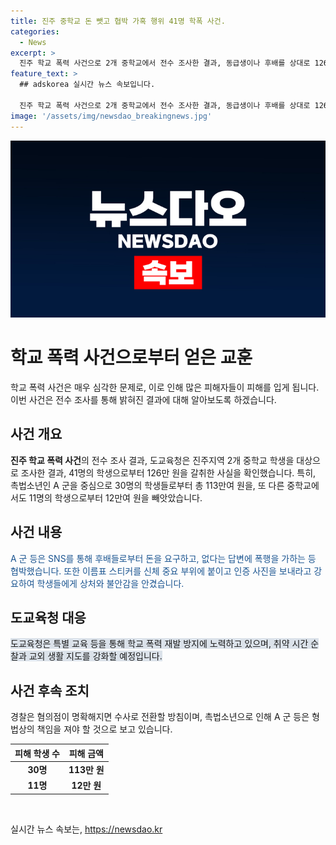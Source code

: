 ```yaml
---
title: 진주 중학교 돈 뺏고 협박 가혹 행위 41명 학폭 사건.
categories:
  - News
excerpt: >
  진주 학교 폭력 사건으로 2개 중학교에서 전수 조사한 결과, 동급생이나 후배를 상대로 126만 원을 갈취한 것으로 드러났다. 가해자들은 금품 요구와 협박, 가혹 행위로 피해자들을 위협했으며, 학교 측은 사건을 은폐하거나 축소한 것으로 의혹을 받고 있다. 경찰은 입건 전 조사를 벌이고 촉법소년이 아니므로 형사 책임을 지게 될 것으로 전망되며, 도교육청은 특별 교육 등을 통해 재발 방지를 위한 노력을 강화할 계획이라고 전했다. (단어 수: 108, 문자 수: 631)
feature_text: >
  ## adskorea 실시간 뉴스 속보입니다.

  진주 학교 폭력 사건으로 2개 중학교에서 전수 조사한 결과, 동급생이나 후배를 상대로 126만 원을 갈취한 것으로 드러났다. 가해자들은 금품 요구와 협박, 가혹 행위로 피해자들을 위협했으며, 학교 측은 사건을 은폐하거나 축소한 것으로 의혹을 받고 있다. 경찰은 입건 전 조사를 벌이고 촉법소년이 아니므로 형사 책임을 지게 될 것으로 전망되며, 도교육청은 특별 교육 등을 통해 재발 방지를 위한 노력을 강화할 계획이라고 전했다. (단어 수: 108, 문자 수: 631)
image: '/assets/img/newsdao_breakingnews.jpg'
---
```


<p><img src="/assets/img/newsdao_breakingnews.jpg" alt="adskorea 속보" /></p>

<h1>학교 폭력 사건으로부터 얻은 교훈</h1>

<p data-ke-size="size16">학교 폭력 사건은 매우 심각한 문제로, 이로 인해 많은 피해자들이 피해를 입게 됩니다. 이번 사건은 전수 조사를 통해 밝혀진 결과에 대해 알아보도록 하겠습니다.</p>

<h2 data-ke-size="size26">사건 개요</h2>

<p><b>진주 학교 폭력 사건</b>의 전수 조사 결과, 도교육청은 진주지역 2개 중학교 학생을 대상으로 조사한 결과, 41명의 학생으로부터 126만 원을 갈취한 사실을 확인했습니다. 특히, 촉법소년인 A 군을 중심으로 30명의 학생들로부터 총 113만여 원을, 또 다른 중학교에서도 11명의 학생으로부터 12만여 원을 빼앗았습니다.</p>

<h2 data-ke-size="size26">사건 내용</h2>

<p><span style="color: #1a5490;">A 군 등은 SNS를 통해 후배들로부터 돈을 요구하고, 없다는 답변에 폭행을 가하는 등 협박했습니다. 또한 이름표 스티커를 신체 중요 부위에 붙이고 인증 사진을 보내라고 강요하여 학생들에게 상처와 불안감을 안겼습니다.</span></p>

<h2 data-ke-size="size26">도교육청 대응</h2>

<p><span style="background-color: #21538527;">도교육청은 특별 교육 등을 통해 학교 폭력 재발 방지에 노력하고 있으며, 취약 시간 순찰과 교외 생활 지도를 강화할 예정입니다.</span></p>

<h2 data-ke-size="size26">사건 후속 조치</h2>

<p>경찰은 혐의점이 명확해지면 수사로 전환할 방침이며, 촉법소년으로 인해 A 군 등은 형법상의 책임을 져야 할 것으로 보고 있습니다.</p>

<table>
<thead>
<tr>
<th style="text-align: center; height: 17px;"><b>피해 학생 수</b></th>
<th style="text-align: center; height: 17px;"><b>피해 금액</b></th>
</tr>
</thead>
<tbody>
<tr>
<td style="text-align: center; height: 17px;"><b>30명</b></td>
<td style="text-align: center; height: 17px;"><b>113만 원</b></td>
</tr>
<tr>
<td style="text-align: center; height: 17px;"><b>11명</b></td>
<td style="text-align: center; height: 17px;"><b>12만 원</b></td>
</tr>
</tbody>
</table>

<p data-ke-size="size16">&nbsp;</p>
실시간 뉴스 속보는, <a href="https://newsdao.kr" rel="dofollow">https://newsdao.kr</a>


